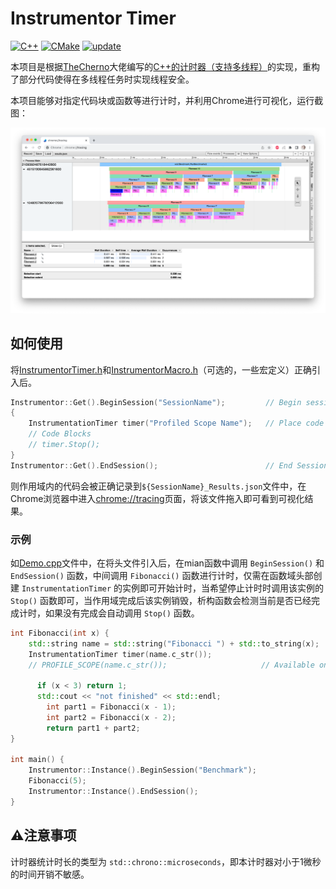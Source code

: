 # Instrumentor Timer

[![C++](https://img.shields.io/badge/support-C%2B%2B11%20or%20later-blue?style=flat&logo=cplusplus)](https://github.com/topics/cpp) [![CMake](https://img.shields.io/badge/support-v2.8.12%20or%20later-blue?style=flat&logo=cmake)](https://cmake.org/) [![update](https://img.shields.io/github/last-commit/GavinSun0921/InstrumentorTimer)](https://github.com/GavinSun0921/InstrumentorTimer/commits)

本项目是根据[TheCherno](https://github.com/TheCherno)大佬编写的[C++的计时器（支持多线程）](https://gist.github.com/TheCherno/31f135eea6ee729ab5f26a6908eb3a5e)的实现，重构了部分代码使得在多线程任务时实现线程安全。

本项目能够对指定代码块或函数等进行计时，并利用Chrome进行可视化，运行截图：

![Screen Shot](fig/ScreenShot.png)

## 如何使用

将[InstrumentorTimer.h](https://github.com/GavinSun0921/InstrumentorTimer/blob/main/InstrumentorTimer.h)和[InstrumentorMacro.h](https://github.com/GavinSun0921/InstrumentorTimer/blob/main/InstrumentorMacro.h)（可选的，一些宏定义）正确引入后。

```C++
Instrumentor::Get().BeginSession("SessionName");         // Begin session 
{
    InstrumentationTimer timer("Profiled Scope Name");   // Place code like this in scopes you'd like to include in profiling
    // Code Blocks
    // timer.Stop();																		 // (Optional) Stop timing manually, timer's destructor will call this function automatically
}
Instrumentor::Get().EndSession();                        // End Session
```

则作用域内的代码会被正确记录到`${SessionName}_Results.json`文件中，在Chrome浏览器中进入[chrome://tracing](chrome://tracing)页面，将该文件拖入即可看到可视化结果。

### 示例

如[Demo.cpp](https://github.com/GavinSun0921/InstrumentorTimer/blob/main/demo.cpp)文件中，在将头文件引入后，在mian函数中调用 `BeginSession()` 和 `EndSession()` 函数，中间调用 `Fibonacci()` 函数进行计时，仅需在函数域头部创建 `InstrumentationTimer` 的实例即可开始计时，当希望停止计时时调用该实例的 `Stop()` 函数即可，当作用域完成后该实例销毁，析构函数会检测当前是否已经完成计时，如果没有完成会自动调用 `Stop()` 函数。

```C++
int Fibonacci(int x) {
    std::string name = std::string("Fibonacci ") + std::to_string(x);
  	InstrumentationTimer timer(name.c_str());
  	// PROFILE_SCOPE(name.c_str());						// Available only when include header file 'InstrumentorMacro.h'

	  if (x < 3) return 1;
	  std::cout << "not finished" << std::endl;
 	 	int part1 = Fibonacci(x - 1);
 	 	int part2 = Fibonacci(x - 2);
 	 	return part1 + part2;
}

int main() {
  	Instrumentor::Instance().BeginSession("Benchmark");
  	Fibonacci(5);
  	Instrumentor::Instance().EndSession();
}
```

## ⚠️注意事项

计时器统计时长的类型为 `std::chrono::microseconds`，即本计时器对小于1微秒的时间开销不敏感。